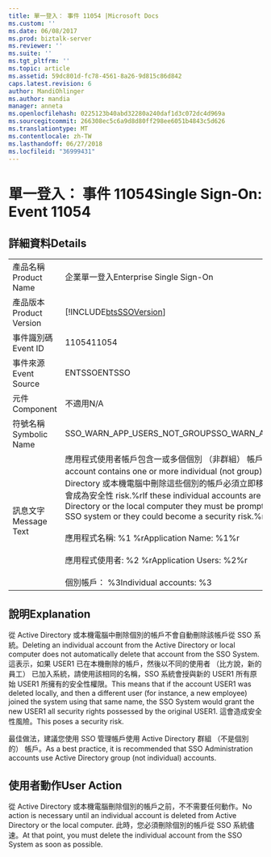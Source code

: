 ```yaml
---
title: 單一登入： 事件 11054 |Microsoft Docs
ms.custom: ''
ms.date: 06/08/2017
ms.prod: biztalk-server
ms.reviewer: ''
ms.suite: ''
ms.tgt_pltfrm: ''
ms.topic: article
ms.assetid: 59dc801d-fc78-4561-8a26-9d815c86d842
caps.latest.revision: 6
author: MandiOhlinger
ms.author: mandia
manager: anneta
ms.openlocfilehash: 0225123b40abd32280a240daf1d3c072dc4d969a
ms.sourcegitcommit: 266308ec5c6a9d8d80ff298ee6051b4843c5d626
ms.translationtype: MT
ms.contentlocale: zh-TW
ms.lasthandoff: 06/27/2018
ms.locfileid: "36999431"
---
```

# <a name="single-sign-on-event-11054"></a><span data-ttu-id="a91c0-102">單一登入： 事件 11054</span><span class="sxs-lookup"><span data-stu-id="a91c0-102">Single Sign-On: Event 11054</span></span>
## <a name="details"></a><span data-ttu-id="a91c0-103">詳細資料</span><span class="sxs-lookup"><span data-stu-id="a91c0-103">Details</span></span>  
  
|                 |                                                                                                                                                                                                                                                                                                                                                                               |
|-----------------|-------------------------------------------------------------------------------------------------------------------------------------------------------------------------------------------------------------------------------------------------------------------------------------------------------------------------------------------------------------------------------|
|  <span data-ttu-id="a91c0-104">產品名稱</span><span class="sxs-lookup"><span data-stu-id="a91c0-104">Product Name</span></span>   |                                                                                                                                                                           <span data-ttu-id="a91c0-105">企業單一登入</span><span class="sxs-lookup"><span data-stu-id="a91c0-105">Enterprise Single Sign-On</span></span>                                                                                                                                                                           |
| <span data-ttu-id="a91c0-106">產品版本</span><span class="sxs-lookup"><span data-stu-id="a91c0-106">Product Version</span></span> |                                                                                                                                                          [!INCLUDE[btsSSOVersion](../includes/btsssoversion-md.md)]                                                                                                                                                           |
|    <span data-ttu-id="a91c0-107">事件識別碼</span><span class="sxs-lookup"><span data-stu-id="a91c0-107">Event ID</span></span>     |                                                                                                                                                                                     <span data-ttu-id="a91c0-108">11054</span><span class="sxs-lookup"><span data-stu-id="a91c0-108">11054</span></span>                                                                                                                                                                                     |
|  <span data-ttu-id="a91c0-109">事件來源</span><span class="sxs-lookup"><span data-stu-id="a91c0-109">Event Source</span></span>   |                                                                                                                                                                                    <span data-ttu-id="a91c0-110">ENTSSO</span><span class="sxs-lookup"><span data-stu-id="a91c0-110">ENTSSO</span></span>                                                                                                                                                                                     |
|    <span data-ttu-id="a91c0-111">元件</span><span class="sxs-lookup"><span data-stu-id="a91c0-111">Component</span></span>    |                                                                                                                                                                                      <span data-ttu-id="a91c0-112">不適用</span><span class="sxs-lookup"><span data-stu-id="a91c0-112">N/A</span></span>                                                                                                                                                                                      |
|  <span data-ttu-id="a91c0-113">符號名稱</span><span class="sxs-lookup"><span data-stu-id="a91c0-113">Symbolic Name</span></span>  |                                                                                                                                                                         <span data-ttu-id="a91c0-114">SSO_WARN_APP_USERS_NOT_GROUP</span><span class="sxs-lookup"><span data-stu-id="a91c0-114">SSO_WARN_APP_USERS_NOT_GROUP</span></span>                                                                                                                                                                          |
|  <span data-ttu-id="a91c0-115">訊息文字</span><span class="sxs-lookup"><span data-stu-id="a91c0-115">Message Text</span></span>   | <span data-ttu-id="a91c0-116">應用程式使用者帳戶包含一或多個個別 （非群組） 帳戶。</span><span class="sxs-lookup"><span data-stu-id="a91c0-116">The Application Users account contains one or more individual (not group) accounts.</span></span> <span data-ttu-id="a91c0-117">如果從 Active Directory 或本機電腦中刪除這些個別的帳戶必須立即移除這些 SSO 系統，或可能會成為安全性 risk.%r</span><span class="sxs-lookup"><span data-stu-id="a91c0-117">If these individual accounts are deleted from Active Directory or the local computer they must be promptly removed from the SSO system or they could become a security risk.%r</span></span><br /><br /> <span data-ttu-id="a91c0-118">應用程式名稱: %1 %r</span><span class="sxs-lookup"><span data-stu-id="a91c0-118">Application Name: %1%r</span></span><br /><br /> <span data-ttu-id="a91c0-119">應用程式使用者: %2 %r</span><span class="sxs-lookup"><span data-stu-id="a91c0-119">Application Users: %2%r</span></span><br /><br /> <span data-ttu-id="a91c0-120">個別帳戶： %3</span><span class="sxs-lookup"><span data-stu-id="a91c0-120">Individual accounts: %3</span></span> |
  
## <a name="explanation"></a><span data-ttu-id="a91c0-121">說明</span><span class="sxs-lookup"><span data-stu-id="a91c0-121">Explanation</span></span>  
 <span data-ttu-id="a91c0-122">從 Active Directory 或本機電腦中刪除個別的帳戶不會自動刪除該帳戶從 SSO 系統。</span><span class="sxs-lookup"><span data-stu-id="a91c0-122">Deleting an individual account from the Active Directory or local computer does not automatically delete that account from the SSO System.</span></span> <span data-ttu-id="a91c0-123">這表示，如果 USER1 已在本機刪除的帳戶，然後以不同的使用者 （比方說，新的員工） 已加入系統，請使用該相同的名稱，SSO 系統會授與新的 USER1 所有原始 USER1 所擁有的安全性權限。</span><span class="sxs-lookup"><span data-stu-id="a91c0-123">This means that if the account USER1 was deleted locally, and then a different user (for instance, a new employee) joined the system using that same name, the SSO System would grant the new USER1 all security rights possessed by the original USER1.</span></span> <span data-ttu-id="a91c0-124">這會造成安全性風險。</span><span class="sxs-lookup"><span data-stu-id="a91c0-124">This poses a security risk.</span></span>  
  
 <span data-ttu-id="a91c0-125">最佳做法，建議您使用 SSO 管理帳戶使用 Active Directory 群組 （不是個別的） 帳戶。</span><span class="sxs-lookup"><span data-stu-id="a91c0-125">As a best practice, it is recommended that SSO Administration accounts use Active Directory group (not individual) accounts.</span></span>  
  
## <a name="user-action"></a><span data-ttu-id="a91c0-126">使用者動作</span><span class="sxs-lookup"><span data-stu-id="a91c0-126">User Action</span></span>  
 <span data-ttu-id="a91c0-127">從 Active Directory 或本機電腦刪除個別的帳戶之前，不不需要任何動作。</span><span class="sxs-lookup"><span data-stu-id="a91c0-127">No action is necessary until an individual account is deleted from Active Directory or the local computer.</span></span> <span data-ttu-id="a91c0-128">此時，您必須刪除個別的帳戶從 SSO 系統儘速。</span><span class="sxs-lookup"><span data-stu-id="a91c0-128">At that point, you must delete the individual account from the SSO System as soon as possible.</span></span>